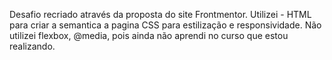 Desafio recriado através da proposta do site Frontmentor.
Utilizei - HTML para criar a semantica a pagina 
CSS para estilização e responsividade. Não utilizei flexbox, @media, pois ainda não aprendi no curso que estou realizando. 
